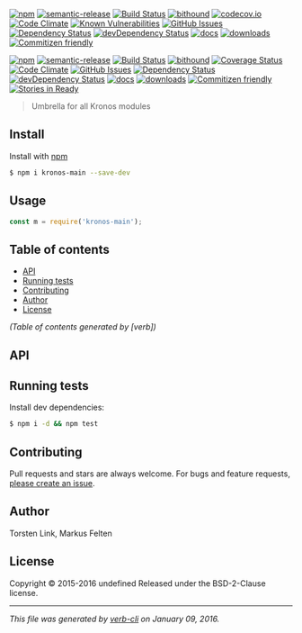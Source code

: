 [![npm](https://img.shields.io/npm/v/kronos-main.svg)](https://www.npmjs.com/package/kronos-main)
[![semantic-release](https://img.shields.io/badge/%20%20%F0%9F%93%A6%F0%9F%9A%80-semantic--release-e10079.svg)](https://github.com/Kronos-Integration/kronos-main)
[![Build Status](https://secure.travis-ci.org/Kronos-Integration/kronos-main.png)](http://travis-ci.org/Kronos-Integration/kronos-main)
[![bithound](https://www.bithound.io/github/Kronos-Integration/kronos-main/badges/score.svg)](https://www.bithound.io/github/Kronos-Integration/kronos-main)
[![codecov.io](http://codecov.io/github/Kronos-Integration/kronos-main/coverage.svg?branch=master)](http://codecov.io/github/Kronos-Integration/kronos-main?branch=master)
[![Code Climate](https://codeclimate.com/github/Kronos-Integration/kronos-main/badges/gpa.svg)](https://codeclimate.com/github/Kronos-Integration/kronos-main)
[![Known Vulnerabilities](https://snyk.io/test/github/Kronos-Integration/kronos-main/badge.svg)](https://snyk.io/test/github/Kronos-Integration/kronos-main)
[![GitHub Issues](https://img.shields.io/github/issues/Kronos-Integration/kronos-main.svg?style=flat-square)](https://github.com/Kronos-Integration/kronos-main/issues)
[![Dependency Status](https://david-dm.org/Kronos-Integration/kronos-main.svg)](https://david-dm.org/Kronos-Integration/kronos-main)
[![devDependency Status](https://david-dm.org/Kronos-Integration/kronos-main/dev-status.svg)](https://david-dm.org/Kronos-Integration/kronos-main#info=devDependencies)
[![docs](http://inch-ci.org/github/Kronos-Integration/kronos-main.svg?branch=master)](http://inch-ci.org/github/Kronos-Integration/kronos-main)
[![downloads](http://img.shields.io/npm/dm/kronos-main.svg?style=flat-square)](https://npmjs.org/package/kronos-main)
[![Commitizen friendly](https://img.shields.io/badge/commitizen-friendly-brightgreen.svg)](http://commitizen.github.io/cz-cli/)

[![npm](https://img.shields.io/npm/v/kronos-main.svg)](https://www.npmjs.com/package/kronos-main)
[![semantic-release](https://img.shields.io/badge/%20%20%F0%9F%93%A6%F0%9F%9A%80-semantic--release-e10079.svg)](https://github.com/Kronos-Integration/kronos-main)
[![Build Status](https://secure.travis-ci.org/Kronos-Integration/kronos-main.png)](http://travis-ci.org/Kronos-Integration/kronos-main)
[![bithound](https://www.bithound.io/github/Kronos-Integration/kronos-main/badges/score.svg)](https://www.bithound.io/github/Kronos-Integration/kronos-main)
[![Coverage Status](https://coveralls.io/repos/Kronos-Integration/kronos-main/badge.svg)](https://coveralls.io/r/Kronos-Integration/kronos-main)
[![Code Climate](https://codeclimate.com/github/Kronos-Integration/kronos-main/badges/gpa.svg)](https://codeclimate.com/github/Kronos-Integration/kronos-main)
[![GitHub Issues](https://img.shields.io/github/issues/Kronos-Integration/kronos-main.svg?style=flat-square)](https://github.com/Kronos-Integration/kronos-main/issues)
[![Dependency Status](https://david-dm.org/Kronos-Integration/kronos-main.svg)](https://david-dm.org/Kronos-Integration/kronos-main)
[![devDependency Status](https://david-dm.org/Kronos-Integration/kronos-main/dev-status.svg)](https://david-dm.org/Kronos-Integration/kronos-main#info=devDependencies)
[![docs](http://inch-ci.org/github/Kronos-Integration/kronos-main.svg?branch=master)](http://inch-ci.org/github/Kronos-Integration/kronos-main)
[![downloads](http://img.shields.io/npm/dm/kronos-main.svg?style=flat-square)](https://npmjs.org/package/kronos-main)
[![Commitizen friendly](https://img.shields.io/badge/commitizen-friendly-brightgreen.svg)](http://commitizen.github.io/cz-cli/)
[![Stories in Ready](https://badge.waffle.io/Kronos-Integration/kronos-main.svg?label=ready&title=Ready)](https://waffle.io/Kronos-Integration/kronos-main)

> Umbrella for all Kronos modules

## Install

Install with [npm](https://www.npmjs.com/)

```sh
$ npm i kronos-main --save-dev
```

## Usage

```js
const m = require('kronos-main');
```

## Table of contents

<!-- toc -->

* [API](#api)
* [Running tests](#running-tests)
* [Contributing](#contributing)
* [Author](#author)
* [License](#license)

_(Table of contents generated by [verb])_

<!-- tocstop -->

## API

## Running tests

Install dev dependencies:

```sh
$ npm i -d && npm test
```

## Contributing

Pull requests and stars are always welcome. For bugs and feature requests, [please create an issue](https://github.com/Kronos-Integration/kronos-main/issues/new).

## Author

Torsten Link, Markus Felten

## License

Copyright © 2015-2016 undefined Released under the BSD-2-Clause license.

***

_This file was generated by [verb-cli](https://github.com/assemble/verb-cli) on January 09, 2016._